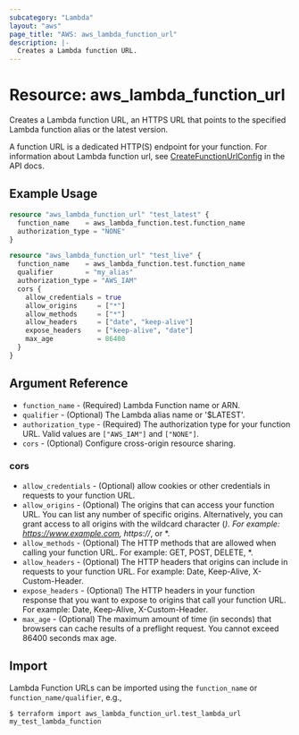 ```yaml
---
subcategory: "Lambda"
layout: "aws"
page_title: "AWS: aws_lambda_function_url"
description: |-
  Creates a Lambda function URL.
---
```


# Resource: aws_lambda_function_url

Creates a Lambda function URL, an HTTPS URL that points to the specified Lambda function alias or the latest version.

A function URL is a dedicated HTTP(S) endpoint for your function. For information about Lambda function url, see [CreateFunctionUrlConfig][1] in the API docs.

## Example Usage

```terraform
resource "aws_lambda_function_url" "test_latest" {
  function_name    = aws_lambda_function.test.function_name
  authorization_type = "NONE"
}

resource "aws_lambda_function_url" "test_live" {
  function_name    = aws_lambda_function.test.function_name
  qualifier        = "my_alias"
  authorization_type = "AWS_IAM"
  cors {
    allow_credentials = true
    allow_origins     = ["*"]
    allow_methods     = ["*"]
    allow_headers     = ["date", "keep-alive"]
    expose_headers    = ["keep-alive", "date"]
    max_age           = 86400
  }
}
```

## Argument Reference

* `function_name` - (Required) Lambda Function name or ARN.
* `qualifier` - (Optional) The Lambda alias name or '$LATEST'.
* `authorization_type` - (Required) The authorization type for your function URL. Valid values are `["AWS_IAM"]` and `["NONE"]`.
* `cors` - (Optional) Configure cross-origin resource sharing.

### cors

* `allow_credentials` - (Optional) allow cookies or other credentials in requests to your function URL.
* `allow_origins` - (Optional) The origins that can access your function URL. You can list any number of specific origins. Alternatively, you can grant access to all origins with the wildcard character (*). For example: https://www.example.com, https://*, or *.
* `allow_methods` - (Optional) The HTTP methods that are allowed when calling your function URL. For example: GET, POST, DELETE, *.
* `allow_headers` - (Optional) The HTTP headers that origins can include in requests to your function URL. For example: Date, Keep-Alive, X-Custom-Header.
* `expose_headers` - (Optional) The HTTP headers in your function response that you want to expose to origins that call your function URL. For example: Date, Keep-Alive, X-Custom-Header.
* `max_age` - (Optional) The maximum amount of time (in seconds) that browsers can cache results of a preflight request. You cannot exceed 86400 seconds max age.


[1]: http://docs.aws.amazon.com/lambda/latest/dg/API_CreateFunctionUrlConfig.html

## Import

Lambda Function URLs can be imported using the `function_name` or `function_name/qualifier`, e.g.,

```
$ terraform import aws_lambda_function_url.test_lambda_url my_test_lambda_function
```
